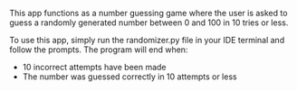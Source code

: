 This app functions as a number guessing game where the user is asked to guess a randomly generated number between 0 and 100 in 10 tries or less.

To use this app, simply run the randomizer.py file in your IDE terminal and follow the prompts.
The program will end when:
- 10 incorrect attempts have been made
- The number was guessed correctly in 10 attempts or less
